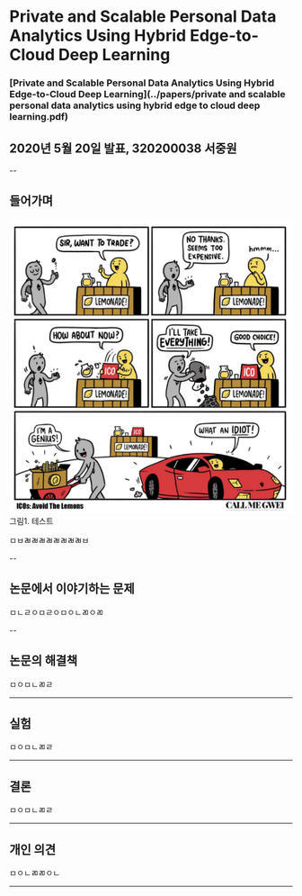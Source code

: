 # Private and Scalable Personal Data Analytics Using Hybrid Edge-to-Cloud Deep Learning

### [Private and Scalable Personal Data Analytics Using Hybrid Edge-to-Cloud Deep Learning](../papers/private and scalable personal data analytics using hybrid edge to cloud deep learning.pdf)

## 2020년 5월 20일 발표, 320200038 서중원

--

## 들어가며

![img1.png](images/cartoon.png)
그림1. 테스트

ㅁㅂㄼㄼㄼㄼㄼㄼㄼㄼㅂ

--
## 논문에서 이야기하는 문제

ㅁㄴㄹㅇㅁㄹㅇㅁㅇㄴㄻㅇㄻ

--

## 논문의 해결책

ㅁㅇㅁㄴㄻㄹ

----

## 실험

ㅁㅇㅁㄴㄻㄹ

----

## 결론

ㅁㅇㅁㄴㄻㄹ

----

## 개인 의견

ㅁㅇㄴㄻㄻㅇㄴ

----
